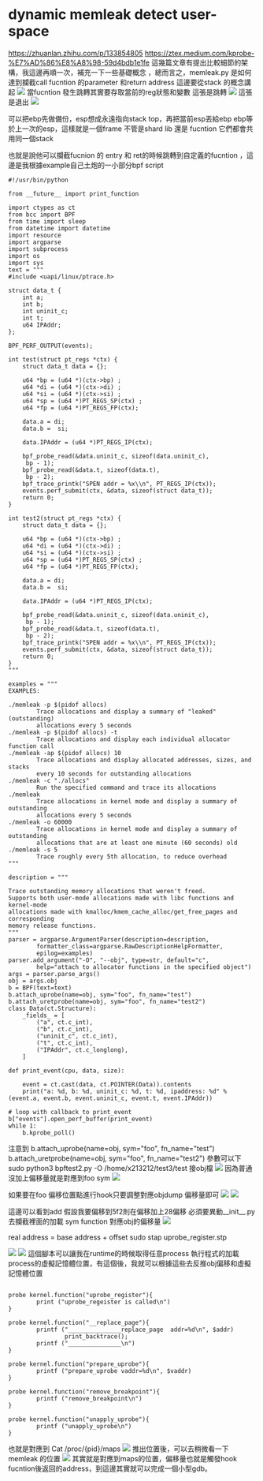 # dynamic memleak detect user-space
https://zhuanlan.zhihu.com/p/133854805
https://ztex.medium.com/kprobe-%E7%AD%86%E8%A8%98-59d4bdb1e1fe
這幾篇文章有提出比較細節的架構，我這邊再順一次，補充一下一些基礎概念
，總而言之，memleak.py 是如何達到攔截call fucntion 的parameter
和return address
這邊要從stack 的概念講起
![](https://i.imgur.com/w9gpMVv.png)
當fucntion 發生跳轉其實要存取當前的reg狀態和變數
這張是跳轉
![](https://i.imgur.com/govlxhO.png)
這張是退出
![](https://i.imgur.com/jRgo8fF.png)

可以把ebp先做備份，esp想成永遠指向stack top，再把當前esp丟給ebp ebp等於上一次的esp，這樣就是一個frame
不管是shard lib 還是 fucntion 它們都會共用同一個stack

也就是說他可以攔截fucnion 的 entry 和 ret的時候跳轉到自定義的fucntion ，這邊是我根據example自己土炮的一小部分bpf script
```bpf
#!/usr/bin/python

from __future__ import print_function

import ctypes as ct
from bcc import BPF
from time import sleep
from datetime import datetime
import resource
import argparse
import subprocess
import os
import sys
text = """
#include <uapi/linux/ptrace.h>

struct data_t {
    int a;
    int b;
    int uninit_c;
    int t;
    u64 IPAddr;
};

BPF_PERF_OUTPUT(events);

int test(struct pt_regs *ctx) {
    struct data_t data = {};

    u64 *bp = (u64 *)(ctx->bp) ;
    u64 *di = (u64 *)(ctx->di) ;
    u64 *si = (u64 *)(ctx->si) ;
    u64 *sp = (u64 *)PT_REGS_SP(ctx) ;
    u64 *fp = (u64 *)PT_REGS_FP(ctx);
    
    data.a = di;
    data.b =  si;

    data.IPAddr = (u64 *)PT_REGS_IP(ctx);

    bpf_probe_read(&data.uninit_c, sizeof(data.uninit_c),
     bp - 1);
    bpf_probe_read(&data.t, sizeof(data.t),
     bp - 2);
    bpf_trace_printk("SPEN addr = %x\\n", PT_REGS_IP(ctx));
    events.perf_submit(ctx, &data, sizeof(struct data_t));
    return 0;
}

int test2(struct pt_regs *ctx) {
    struct data_t data = {};

    u64 *bp = (u64 *)(ctx->bp) ;
    u64 *di = (u64 *)(ctx->di) ;
    u64 *si = (u64 *)(ctx->si) ;
    u64 *sp = (u64 *)PT_REGS_SP(ctx) ;
    u64 *fp = (u64 *)PT_REGS_FP(ctx);
    
    data.a = di;
    data.b =  si;

    data.IPAddr = (u64 *)PT_REGS_IP(ctx);

    bpf_probe_read(&data.uninit_c, sizeof(data.uninit_c),
     bp - 1);
    bpf_probe_read(&data.t, sizeof(data.t),
     bp - 2);
    bpf_trace_printk("SPEN addr = %x\\n", PT_REGS_IP(ctx));
    events.perf_submit(ctx, &data, sizeof(struct data_t));
    return 0;
}
"""

examples = """
EXAMPLES:

./memleak -p $(pidof allocs)
        Trace allocations and display a summary of "leaked" (outstanding)
        allocations every 5 seconds
./memleak -p $(pidof allocs) -t
        Trace allocations and display each individual allocator function call
./memleak -ap $(pidof allocs) 10
        Trace allocations and display allocated addresses, sizes, and stacks
        every 10 seconds for outstanding allocations
./memleak -c "./allocs"
        Run the specified command and trace its allocations
./memleak
        Trace allocations in kernel mode and display a summary of outstanding
        allocations every 5 seconds
./memleak -o 60000
        Trace allocations in kernel mode and display a summary of outstanding
        allocations that are at least one minute (60 seconds) old
./memleak -s 5
        Trace roughly every 5th allocation, to reduce overhead
"""

description = """

Trace outstanding memory allocations that weren't freed.
Supports both user-mode allocations made with libc functions and kernel-mode
allocations made with kmalloc/kmem_cache_alloc/get_free_pages and corresponding
memory release functions.
"""
parser = argparse.ArgumentParser(description=description,
        formatter_class=argparse.RawDescriptionHelpFormatter,
        epilog=examples)
parser.add_argument("-O", "--obj", type=str, default="c",
        help="attach to allocator functions in the specified object")
args = parser.parse_args()
obj = args.obj
b = BPF(text=text)
b.attach_uprobe(name=obj, sym="foo", fn_name="test")
b.attach_uretprobe(name=obj, sym="foo", fn_name="test2")
class Data(ct.Structure):
    _fields_ = [
        ("a", ct.c_int),
        ("b", ct.c_int),
        ("uninit_c", ct.c_int),
        ("t", ct.c_int),
        ("IPAddr", ct.c_longlong),
    ]

def print_event(cpu, data, size):

    event = ct.cast(data, ct.POINTER(Data)).contents
    print("a: %d, b: %d, uninit_c: %d, t: %d, ipaddress: %d" % (event.a, event.b, event.uninit_c, event.t, event.IPAddr))

# loop with callback to print_event
b["events"].open_perf_buffer(print_event)
while 1:
    b.kprobe_poll()

```

注意到
b.attach_uprobe(name=obj, sym="foo", fn_name="test")
b.attach_uretprobe(name=obj, sym="foo", fn_name="test2")
參數可以下
sudo python3 bpftest2.py -O /home/x213212/test3/test
接obj檔
![](https://i.imgur.com/9SLMzHB.png)
因為普通沒加上偏移量就是對應到foo sym
![](https://i.imgur.com/dXE11gJ.png)

如果要在foo 偏移位置點進行hook只要調整對應objdump 偏移量即可
![](https://i.imgur.com/YFsgG3B.png)
![](https://i.imgur.com/gWCaEO5.png)

這邊可以看到add 假設我要偏移到5f2則在偏移加上28偏移
必須要異動__init__.py 去攔截裡面的加載 sym function 對應obj的偏移量
![](https://i.imgur.com/YVOxSuo.png)


real address = base address + offset
 sudo stap uprobe_register.stp 

![](https://i.imgur.com/tFsVLyi.png)
![](https://i.imgur.com/Fa0998w.png)
這個腳本可以讓我在runtime的時候取得任意process 執行程式的加載process的虛擬記憶體位置，有這個後，我就可以根據這些去反推obj偏移和虛擬記憶體位置


```stp

probe kernel.function("uprobe_register"){
        print ("uprobe_regeister is called\n")
}

probe kernel.function("__replace_page"){
        printf ("_______________replace_page  addr=%d\n", $addr)
                print_backtrace();
        printf ("_______________\n")
}

probe kernel.function("prepare_uprobe"){
        printf ("prepare_uprobe vaddr=%d\n", $vaddr)
}

probe kernel.function("remove_breakpoint"){
        printf ("remove_breakpoint\n")
}

probe kernel.function("unapply_uprobe"){
        printf ("unapply_uprobe\n")
}

```
也就是對應到
Cat /proc/{pid}/maps
![](https://i.imgur.com/iDkKx8h.png)
推出位置後，可以去稍微看一下memleak 的位置
![](https://i.imgur.com/htnWNAL.png)
其實就是對應到maps的位置，偏移量也就是觸發hook fucntion後返回的address，到這邊其實就可以完成一個小型gdb。

